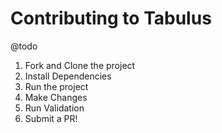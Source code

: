 # Contributing to Tabulus

@todo

1. Fork and Clone the project
2. Install Dependencies
3. Run the project
4. Make Changes
5. Run Validation
6. Submit a PR!
